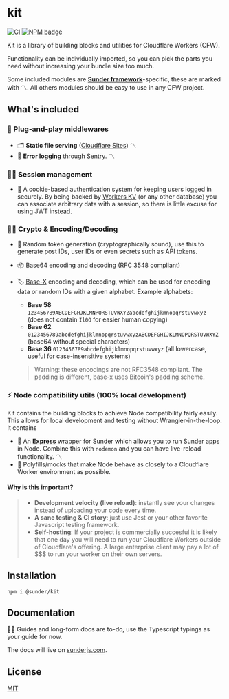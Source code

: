 # kit

[![CI](https://github.com/SunderJS/kit/workflows/CI/badge.svg)](https://github.com/SunderJS/kit/actions)
[![NPM badge](https://img.shields.io/npm/v/@sunder/kit)](https://www.npmjs.com/package/@sunder/kit)

Kit is a library of building blocks and utilities for Cloudflare Workers (CFW).

Functionality can be individually imported, so you can pick the parts you need without increasing your bundle size too much.

Some included modules are [**Sunder framework**](https://github.com/sunder/sunder)-specific, these are marked with 〽️. All others modules should be easy to use in any CFW project.

## What's included

### 🔌 Plug-and-play middlewares

* 🗂 **Static file serving** ([Cloudflare Sites](https://developers.cloudflare.com/workers/platform/sites)) 〽️
* 🐛 **Error logging** through Sentry. 〽️

### 👨‍💻 Session management
* 🍪 A cookie-based authentication system for keeping users logged in securely. By being backed by [Workers KV](https://developers.cloudflare.com/workers/runtime-apis/kv) (or any other database) you can associate arbitrary data with a session, so there is little excuse for using JWT instead.

### 🕵️‍♀️ Crypto & Encoding/Decoding
* 🔏 Random token generation (cryptographically sound), use this to generate post IDs, user IDs or even secrets such as API tokens.
* 📦 Base64 encoding and decoding (RFC 3548 compliant)
* 🏷 [Base-X](https://www.npmjs.com/package/base-x) encoding and decoding, which can be used for encoding data or random IDs with a given alphabet. Example alphabets:
    * **Base 58** `123456789ABCDEFGHJKLMNPQRSTUVWXYZabcdefghijkmnopqrstuvwxyz` (does not contain `Il0O` for easier human copying)
    * **Base 62**
    `0123456789abcdefghijklmnopqrstuvwxyzABCDEFGHIJKLMNOPQRSTUVWXYZ` (base64 without special characters)
    * **Base 36**
    `0123456789abcdefghijklmnopqrstuvwxyz` (all lowercase, useful for case-insensitive systems)
    
    > Warning: these encodings are not RFC3548 compliant. The padding is different, base-x uses Bitcoin's padding scheme.

### ⚡️ Node compatibility utils (100% local development)
Kit contains the building blocks to achieve Node compatibility fairly easily. This allows for local development and testing without Wrangler-in-the-loop. It contains

* 🚞 An [**Express**](https://expressjs.com) wrapper for Sunder which allows you to run Sunder apps in Node. Combine this with `nodemon` and you can have live-reload functionality. 〽️
* 🐠 Polyfills/mocks that make Node behave as closely to a Cloudflare Worker environment as possible.

#### Why is this important?
> * **Development velocity (live reload)**: instantly see your changes instead of uploading your code every time.
> * **A sane testing & CI story**: just use Jest or your other favorite Javascript testing framework.
> * **Self-hosting**: If your project is commercially succesful it is likely that one day you will need to run your Cloudflare Workers outside of Cloudflare's offering. A large enterprise client may pay a lot of $$$ to run your worker on their own servers.

## Installation
```
npm i @sunder/kit
```

## Documentation
👷‍♀️  Guides and long-form docs are to-do, use the Typescript typings as your guide for now.

The docs will live on [sunderjs.com](https://sunderjs.com).

## License
[MIT](./LICENSE)